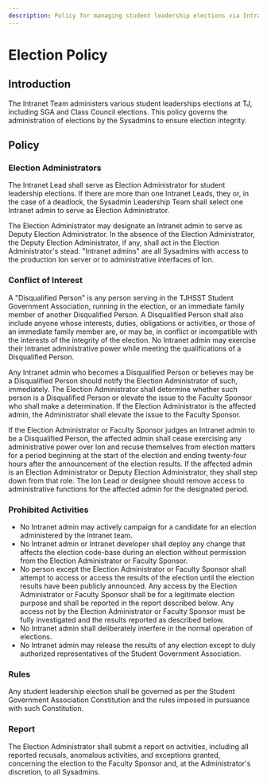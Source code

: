 ```yaml
---
description: Policy for managing student leadership elections via Intranet
---
```


# Election Policy

## Introduction

The Intranet Team administers various student leaderships elections at TJ, including SGA and Class Council elections.  This policy governs the administration of elections by the Sysadmins to ensure election integrity.

## Policy

### Election Administrators

The Intranet Lead shall serve as Election Administrator for student leadership elections. If there are more than one Intranet Leads, they or, in the case of a deadlock, the Sysadmin Leadership Team shall select one  Intranet admin to serve as Election Administrator.  

The Election Administrator may designate an Intranet admin to serve as Deputy Election Administrator. In the absence of the Election Administrator, the Deputy Election Administrator, if any, shall act in the Election Administrator's stead.   "Intranet admins" are all Sysadmins with access to the production Ion server or to administrative interfaces of Ion.

### Conflict of Interest

A "Disqualified Person" is any person serving in the TJHSST Student Government Association, running in the election, or an immediate family member of another Disqualified Person. A Disqualified Person shall also include anyone whose interests, duties, obligations or activities, or those of an immediate family member are, or may be, in conflict or incompatible with the interests of the integrity of the election.  No Intranet admin may exercise their Intranet administrative power while meeting the qualifications of a Disqualified Person. 

Any Intranet admin who becomes a Disqualified Person or believes may be a Disqualified Person should notify the Election Administrator of such, immediately. The Election Administrator shall determine whether such person is a Disqualified Person or elevate the issue to the Faculty Sponsor who shall make a determination. If the Election Administrator is the affected admin, the Administrator shall elevate the issue to the Faculty Sponsor.

If the Election Administrator or Faculty Sponsor judges an Intranet admin to be a Disqualified Person, the affected admin shall cease exercising any administrative power over Ion and recuse themselves from election matters for a period beginning at the start of the election and ending twenty-four hours after the announcement of the election results.  If the affected admin is an Election Administrator or Deputy Election Administrator, they shall step down from that role.  The Ion Lead or designee should remove access to administrative functions for the affected admin for the designated period.

### Prohibited Activities

* No Intranet admin may actively campaign for a candidate for an election administered by the Intranet team.
* No Intranet admin or Intranet developer shall deploy any change that affects the election code-base during an election without permission from the Election Administrator or Faculty Sponsor.  
* No person except the Election Administrator or Faculty Sponsor shall attempt to access or access the results of the election until the election results have been publicly announced.  Any access by the Election Administrator or Faculty Sponsor shall be for a legitimate election purpose and shall be reported in the report described below.  Any access not by the Election Administrator or Faculty Sponsor must be fully investigated and the results reported as described below.
* No Intranet admin shall deliberately interfere in the normal operation of elections.
* No Intranet admin may release the results of any election except to duly authorized representatives of the Student Government Association.

### Rules

Any student leadership election shall be governed as per the Student Government Association Constitution and the rules imposed in pursuance with such Constitution.

### Report

The Election Administrator shall submit a report on activities, including all reported recusals, anomalous activities, and exceptions granted, concerning the election to the Faculty Sponsor and, at the Administrator's discretion, to all Sysadmins.

